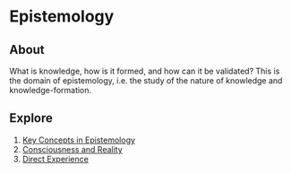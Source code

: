 # Epistemology
## About
What is knowledge, how is it formed, and how can it be validated? This is the domain of epistemology, i.e. the study of the nature of knowledge and knowledge-formation.

## Explore
1. [Key Concepts in Epistemology](https://pranigopu.github.io/philosophy/epistemology/1-key-concepts-in-epistemology.html)
2. [Consciousness and Reality](https://pranigopu.github.io/philosophy/epistemology/2-consciousness-and-reality.html)
3. [Direct Experience](https://pranigopu.github.io/philosophy/epistemology/3-direct-experience.html)